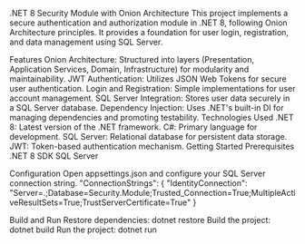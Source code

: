 .NET 8 Security Module with Onion Architecture
This project implements a secure authentication and authorization module in .NET 8, following Onion Architecture principles. It provides a foundation for user login, registration, and data management using SQL Server.

Features
Onion Architecture: Structured into layers (Presentation, Application Services, Domain, Infrastructure) for modularity and maintainability.
JWT Authentication: Utilizes JSON Web Tokens for secure user authentication.
Login and Registration: Simple implementations for user account management.
SQL Server Integration: Stores user data securely in a SQL Server database.
Dependency Injection: Uses .NET's built-in DI for managing dependencies and promoting testability.
Technologies Used
.NET 8: Latest version of the .NET framework.
C#: Primary language for development.
SQL Server: Relational database for persistent data storage.
JWT: Token-based authentication mechanism.
Getting Started
Prerequisites
.NET 8 SDK
SQL Server


Configuration
Open appsettings.json and configure your SQL Server connection string.
"ConnectionStrings": {
  "IdentityConnection": "Server=.;Database=Security.Module;Trusted_Connection=True;MultipleActiveResultSets=True;TrustServerCertificate=True"
}

Build and Run
Restore dependencies: dotnet restore
Build the project: dotnet build
Run the project: dotnet run
